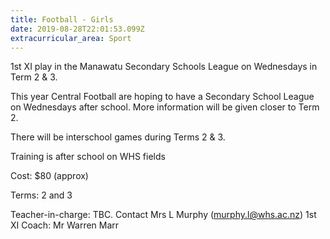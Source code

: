 ```yaml
---
title: Football - Girls
date: 2019-08-28T22:01:53.099Z
extracurricular_area: Sport
---
```

1st XI play in the Manawatu Secondary Schools League on Wednesdays in Term 2 & 3.

This year Central Football are hoping to have a Secondary School League on Wednesdays after school.  More information will be given closer to Term 2.

There will be interschool games during Terms 2 & 3.

Training is after school on WHS fields

Cost: $80 (approx)

Terms: 2 and 3

Teacher-in-charge:  TBC. Contact Mrs L Murphy (murphy.l@whs.ac.nz)
1st XI Coach: Mr Warren Marr
